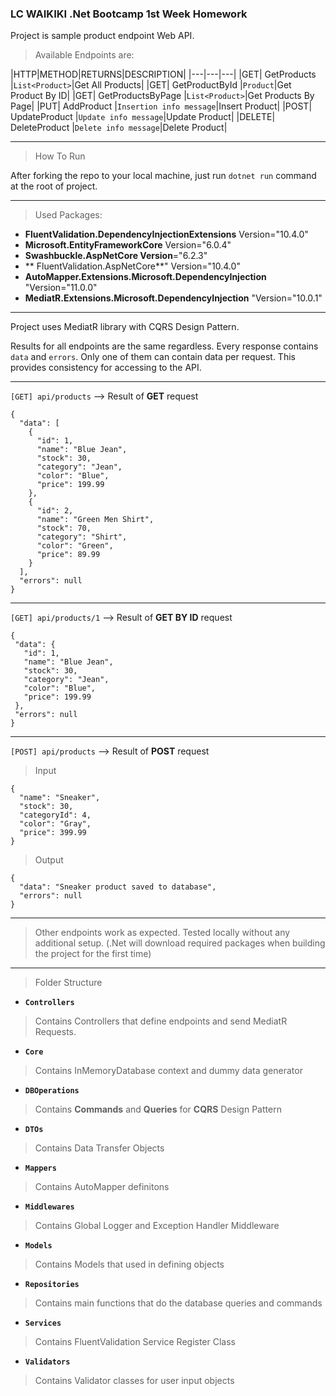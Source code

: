 ﻿### **LC WAIKIKI .Net Bootcamp 1st Week Homework**

Project is sample product endpoint Web API.

>Available Endpoints are:

|HTTP|METHOD|RETURNS|DESCRIPTION|
|---|---|---|
|GET| GetProducts |`List<Product>`|Get All Products|
|GET| GetProductById |`Product`|Get Product By ID|
|GET| GetProductsByPage |`List<Product>`|Get Products By Page|
|PUT| AddProduct |`Insertion info message`|Insert Product|
|POST| UpdateProduct |`Update info message`|Update Product|
|DELETE| DeleteProduct |`Delete info message`|Delete Product|


------------------

> How To Run

After forking the repo to your local machine, just run `dotnet run` command at the root of project.

------------------

>Used Packages:

- **FluentValidation.DependencyInjectionExtensions** Version="10.4.0"
- **Microsoft.EntityFrameworkCore** Version="6.0.4"
- **Swashbuckle.AspNetCore Version**="6.2.3"
- ** FluentValidation.AspNetCore**" Version="10.4.0"
- **AutoMapper.Extensions.Microsoft.DependencyInjection** "Version="11.0.0"
- **MediatR.Extensions.Microsoft.DependencyInjection** "Version="10.0.1"

------------------



Project uses MediatR library with CQRS Design Pattern.

Results for all endpoints are the same regardless. Every response contains `data` and `errors`. Only one of them can contain data per request. This provides consistency for accessing to the API.

------------------

 `[GET] api/products` --> Result of **GET** request
```
{
  "data": [
    {
      "id": 1,
      "name": "Blue Jean",
      "stock": 30,
      "category": "Jean",
      "color": "Blue",
      "price": 199.99
    },
    {
      "id": 2,
      "name": "Green Men Shirt",
      "stock": 70,
      "category": "Shirt",
      "color": "Green",
      "price": 89.99
    }
  ],
  "errors": null
}
```

------------------

 `[GET] api/products/1` --> Result of **GET BY ID** request
 ```
{
  "data": {
    "id": 1,
    "name": "Blue Jean",
    "stock": 30,
    "category": "Jean",
    "color": "Blue",
    "price": 199.99
  },
  "errors": null
}
```
------------------
`[POST] api/products` --> Result of **POST** request
>Input

```
{
  "name": "Sneaker",
  "stock": 30,
  "categoryId": 4,
  "color": "Gray",
  "price": 399.99
}
```
> Output

```
{
  "data": "Sneaker product saved to database",
  "errors": null
}
```
------------------
> Other endpoints work as expected. Tested locally without any additional setup. 
(.Net will download required packages when building the project for the first time)

------------------

>Folder Structure

- **`Controllers`**
> Contains Controllers that define endpoints and send MediatR Requests.
- **`Core`**
> Contains InMemoryDatabase context and dummy data generator
- **`DBOperations`**
> Contains **Commands** and **Queries** for **CQRS** Design Pattern
- **`DTOs`**
> Contains Data Transfer Objects
- **`Mappers`**
> Contains AutoMapper definitons
- **`Middlewares`**
> Contains Global Logger and Exception Handler Middleware
- **`Models`**
> Contains Models that used in defining objects
- **`Repositories`**
> Contains main functions that do the database queries and commands 
- **`Services`**
> Contains FluentValidation Service Register Class
- **`Validators`**
> Contains Validator classes for user input objects